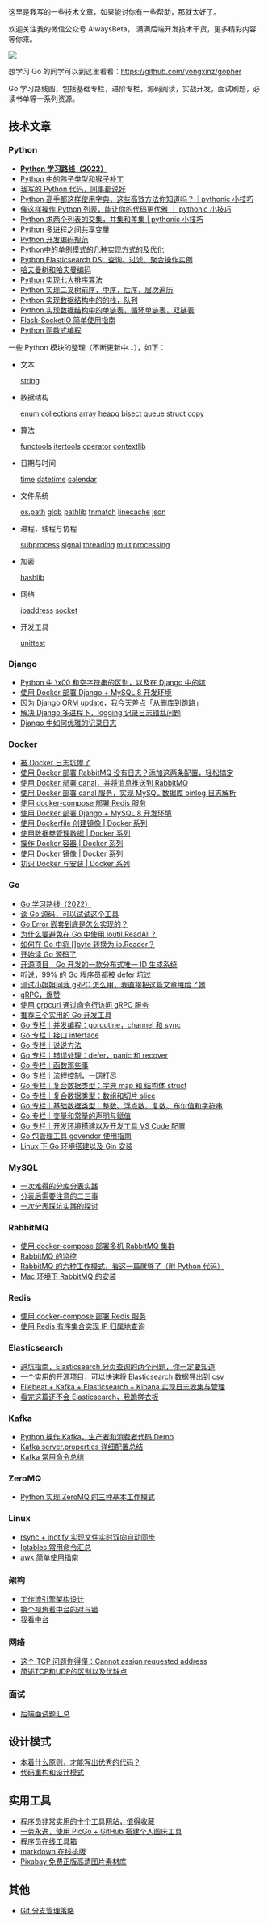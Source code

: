 这里是我写的一些技术文章，如果能对你有一些帮助，那就太好了。

欢迎关注我的微信公众号 AlwaysBeta， 满满后端开发技术干货，更多精彩内容等你来。

![](https://ww1.sinaimg.cn/large/0061a0TTgy1gaqr087j9xj3076076wex.jpg)

想学习 Go 的同学可以到这里看看：https://github.com/yongxinz/gopher

Go 学习路线图，包括基础专栏，进阶专栏，源码阅读，实战开发，面试刷题，必读书单等一系列资源。

## 技术文章

### Python

- [**Python 学习路线（2022）**](https://mp.weixin.qq.com/s/CyJ92-CD1xnihlp-Dqj8Yw)
- [Python 中的鸭子类型和猴子补丁](https://mp.weixin.qq.com/s/3WGFkl9MRbYjojFK7-eEww)
- [我写的 Python 代码，同事都说好](https://mp.weixin.qq.com/s/shO7Vw8U3xEJelzXgCa_mQ)
- [Python 高手都这样使用字典，这些高效方法你知道吗？｜pythonic 小技巧](<https://github.com/yongxinz/tech-blog/blob/master/python/Python%20%E9%AB%98%E6%89%8B%E9%83%BD%E8%BF%99%E6%A0%B7%E4%BD%BF%E7%94%A8%E5%AD%97%E5%85%B8%EF%BC%8C%E8%BF%99%E4%BA%9B%E6%96%B9%E6%B3%95%E4%BD%A0%E9%83%BD%E7%9F%A5%E9%81%93%E5%90%97%EF%BC%9F%EF%BD%9Cpythonic%20%E5%B0%8F%E6%8A%80%E5%B7%A7.md>)
- [像这样操作 Python 列表，能让你的代码更优雅 ｜ pythonic 小技巧](<https://github.com/yongxinz/tech-blog/blob/master/python/%E5%83%8F%E8%BF%99%E6%A0%B7%E6%93%8D%E4%BD%9C%20Python%20%E5%88%97%E8%A1%A8%EF%BC%8C%E8%83%BD%E8%AE%A9%E4%BD%A0%E7%9A%84%E4%BB%A3%E7%A0%81%E6%9B%B4%E4%BC%98%E9%9B%85%20%EF%BD%9C%20pythonic%20%E5%B0%8F%E6%8A%80%E5%B7%A7.md>)
- [Python 求两个列表的交集，并集和差集 | pythonic 小技巧](<https://github.com/yongxinz/tech-blog/blob/master/python/Python%20%E6%B1%82%E4%B8%A4%E4%B8%AA%E5%88%97%E8%A1%A8%E7%9A%84%E4%BA%A4%E9%9B%86%EF%BC%8C%E5%B9%B6%E9%9B%86%E5%92%8C%E5%B7%AE%E9%9B%86%20%20pythonic%20%E5%B0%8F%E6%8A%80%E5%B7%A7.md>)
- [Python 多进程之间共享变量](<https://github.com/yongxinz/tech-blog/blob/master/python/Python 多进程之间共享变量.md>)
- [Python 开发编码规范](<https://github.com/yongxinz/tech-blog/blob/master/python/Python%20%E5%BC%80%E5%8F%91%E7%BC%96%E7%A0%81%E8%A7%84%E8%8C%83.md>)
- [Python中的单例模式的几种实现方式的及优化](https://www.cnblogs.com/huchong/p/8244279.html)
- [Python Elasticsearch DSL 查询、过滤、聚合操作实例](<https://github.com/yongxinz/tech-blog/blob/master/Python%20Elasticsearch%20DSL%20%E6%9F%A5%E8%AF%A2%E3%80%81%E8%BF%87%E6%BB%A4%E3%80%81%E8%81%9A%E5%90%88%E6%93%8D%E4%BD%9C%E5%AE%9E%E4%BE%8B.md>)
- [哈夫曼树和哈夫曼编码](<https://github.com/yongxinz/tech-blog/blob/master/%E5%93%88%E5%A4%AB%E6%9B%BC%E6%A0%91%E5%92%8C%E5%93%88%E5%A4%AB%E6%9B%BC%E7%BC%96%E7%A0%81.md>)
- [Python 实现七大排序算法](<https://github.com/yongxinz/tech-blog/blob/master/python/Python%20%E5%AE%9E%E7%8E%B0%E4%B8%83%E5%A4%A7%E6%8E%92%E5%BA%8F%E7%AE%97%E6%B3%95.md>)
- [Python 实现二叉树前序，中序，后序，层次遍历](<https://github.com/yongxinz/tech-blog/blob/master/python/Python%20%E5%AE%9E%E7%8E%B0%E4%BA%8C%E5%8F%89%E6%A0%91%E5%89%8D%E5%BA%8F%EF%BC%8C%E4%B8%AD%E5%BA%8F%EF%BC%8C%E5%90%8E%E5%BA%8F%EF%BC%8C%E5%B1%82%E6%AC%A1%E9%81%8D%E5%8E%86.md>)
- [Python 实现数据结构中的的栈，队列](<https://github.com/yongxinz/tech-blog/blob/master/python/Python%20%E5%AE%9E%E7%8E%B0%E6%95%B0%E6%8D%AE%E7%BB%93%E6%9E%84%E4%B8%AD%E7%9A%84%E7%9A%84%E6%A0%88%EF%BC%8C%E9%98%9F%E5%88%97.md>)
- [Python 实现数据结构中的单链表，循环单链表，双链表](<https://github.com/yongxinz/tech-blog/blob/master/python/Python%20%E5%AE%9E%E7%8E%B0%E6%95%B0%E6%8D%AE%E7%BB%93%E6%9E%84%E4%B8%AD%E7%9A%84%E5%8D%95%E9%93%BE%E8%A1%A8%EF%BC%8C%E5%BE%AA%E7%8E%AF%E5%8D%95%E9%93%BE%E8%A1%A8%EF%BC%8C%E5%8F%8C%E9%93%BE%E8%A1%A8.md>)
- [Flask-SocketIO 简单使用指南](https://github.com/yongxinz/tech-blog/blob/master/Flask-SocketIO%20%E7%AE%80%E5%8D%95%E4%BD%BF%E7%94%A8%E6%8C%87%E5%8D%97.md)
- [Python 函数式编程](https://github.com/yongxinz/tech-blog/blob/master/Python%20%E5%87%BD%E6%95%B0%E5%BC%8F%E7%BC%96%E7%A8%8B.md)

一些 Python 模块的整理（不断更新中...），如下：

- 文本

  [string](https://github.com/yongxinz/tech-blog/blob/master/python-module/%E6%AF%8F%E5%91%A8%E4%B8%80%E4%B8%AA%20Python%20%E6%A8%A1%E5%9D%97%20string.md)

- 数据结构

  [enum][1]   [collections][2]   [array][3]   [heapq][4]   [bisect][5] [queue][6]   [struct][7] [copy][8]

- 算法

  [functools][9] [itertools][10]       [operator][11] 	[contextlib](https://github.com/yongxinz/tech-blog/blob/master/python-module/%E6%AF%8F%E5%91%A8%E4%B8%80%E4%B8%AA%20Python%20%E6%A8%A1%E5%9D%97%20contextlib.md)

- 日期与时间

  [time][12]   [datetime][13] [calendar][14]

- 文件系统

  [os.path](https://github.com/yongxinz/tech-blog/blob/master/python-module/%E6%AF%8F%E5%91%A8%E4%B8%80%E4%B8%AA%20Python%20%E6%A8%A1%E5%9D%97%20os.path.md)	[glob](https://github.com/yongxinz/tech-blog/blob/master/python-module/%E6%AF%8F%E5%91%A8%E4%B8%80%E4%B8%AA%20Python%20%E6%A8%A1%E5%9D%97%20glob.md)	[pathlib](https://github.com/yongxinz/tech-blog/blob/master/python-module/%E6%AF%8F%E5%91%A8%E4%B8%80%E4%B8%AA%20Python%20%E6%A8%A1%E5%9D%97%20pathlib.md)	[fnmatch](https://github.com/yongxinz/tech-blog/blob/master/python-module/%E6%AF%8F%E5%91%A8%E4%B8%80%E4%B8%AA%20Python%20%E6%A8%A1%E5%9D%97%20fnmatch.md)	[linecache](https://github.com/yongxinz/tech-blog/blob/master/python-module/%E6%AF%8F%E5%91%A8%E4%B8%80%E4%B8%AA%20Python%20%E6%A8%A1%E5%9D%97%20linecache.md)	[json](<https://github.com/yongxinz/tech-blog/blob/master/python-module/%E6%AF%8F%E5%91%A8%E4%B8%80%E4%B8%AA%20Python%20%E6%A8%A1%E5%9D%97%20json.md>)

- 进程，线程与协程

  [subprocess][15]   [signal][16] [threading][17]   [multiprocessing][18]

- 加密

  [hashlib](https://github.com/yongxinz/tech-blog/blob/master/python-module/%E6%AF%8F%E5%91%A8%E4%B8%80%E4%B8%AA%20Python%20%E6%A8%A1%E5%9D%97%20hashlib.md)

- 网络

  [ipaddress][19] [socket][20]

- 开发工具

  [unittest][21]

### Django

- [Python 中 \x00 和空字符串的区别，以及在 Django 中的坑](https://github.com/yongxinz/tech-blog/blob/master/django/Python%20%E4%B8%AD%20x00%20%E5%92%8C%E7%A9%BA%E5%AD%97%E7%AC%A6%E4%B8%B2%E7%9A%84%E5%8C%BA%E5%88%AB%EF%BC%8C%E4%BB%A5%E5%8F%8A%E5%9C%A8%20Django%20%E4%B8%AD%E7%9A%84%E5%9D%91.md)
- [使用 Docker 部署 Django + MySQL 8 开发环境](<https://github.com/yongxinz/tech-blog/blob/master/docker/使用 Docker 部署 Django %2B MySQL 8 开发环境.md>)
- [因为 Django ORM update，我今天差点「从删库到跑路」](<https://github.com/yongxinz/tech-blog/blob/master/django/因为 Django ORM update，我今天差点「从删库到跑路」.md>)
- [解决 Django 多进程下，logging 记录日志错乱问题](<https://github.com/yongxinz/tech-blog/blob/master/django/%E8%A7%A3%E5%86%B3%20Django%20%E5%A4%9A%E8%BF%9B%E7%A8%8B%E4%B8%8B%EF%BC%8Clogging%20%E8%AE%B0%E5%BD%95%E6%97%A5%E5%BF%97%E6%B7%B7%E4%B9%B1%E9%97%AE%E9%A2%98.md>)
- [Django 中如何优雅的记录日志](<https://github.com/yongxinz/tech-blog/blob/master/django/Django%20%E4%B8%AD%E5%A6%82%E4%BD%95%E4%BC%98%E9%9B%85%E7%9A%84%E8%AE%B0%E5%BD%95%E6%97%A5%E5%BF%97.md>)

### Docker

- [被 Docker 日志坑惨了](https://mp.weixin.qq.com/s/3Tkc15dTCEDUAZaZ88pcSQ)
- [使用 Docker 部署 RabbitMQ 没有日志？添加这两条配置，轻松搞定](<https://github.com/yongxinz/tech-blog/blob/master/docker/%E4%BD%BF%E7%94%A8%20Docker%20%E9%83%A8%E7%BD%B2%20RabbitMQ%20%E6%B2%A1%E6%9C%89%E6%97%A5%E5%BF%97%EF%BC%9F%E6%B7%BB%E5%8A%A0%E8%BF%99%E4%B8%A4%E6%9D%A1%E9%85%8D%E7%BD%AE%EF%BC%8C%E8%BD%BB%E6%9D%BE%E6%90%9E%E5%AE%9A.md>)
- [使用 Docker 部署 canal，并将消息推送到 RabbitMQ](<https://github.com/yongxinz/tech-blog/blob/master/docker/%E4%BD%BF%E7%94%A8%20Docker%20%E9%83%A8%E7%BD%B2%20canal%EF%BC%8C%E5%B9%B6%E5%B0%86%E6%B6%88%E6%81%AF%E6%8E%A8%E9%80%81%E5%88%B0%20RabbitMQ.md>)
- [使用 Docker 部署 canal 服务，实现 MySQL 数据库 binlog 日志解析](<https://github.com/yongxinz/tech-blog/blob/master/docker/%E4%BD%BF%E7%94%A8%20Docker%20%E9%83%A8%E7%BD%B2%20canal%20%E6%9C%8D%E5%8A%A1%EF%BC%8C%E5%AE%9E%E7%8E%B0%20MySQL%20%E6%95%B0%E6%8D%AE%E5%BA%93%20binlog%20%E6%97%A5%E5%BF%97%E8%A7%A3%E6%9E%90.md>)
- [使用 docker-compose 部署 Redis 服务](<https://github.com/yongxinz/tech-blog/blob/master/docker/%E4%BD%BF%E7%94%A8%20docker-compose%20%E9%83%A8%E7%BD%B2%20Redis%20%E6%9C%8D%E5%8A%A1.md>)
- [使用 Docker 部署 Django + MySQL 8 开发环境](<https://github.com/yongxinz/tech-blog/blob/master/docker/使用 Docker 部署 Django %2B MySQL 8 开发环境.md>)
- [使用 Dockerfile 创建镜像 | Docker 系列](<https://github.com/yongxinz/tech-blog/blob/master/docker/使用 Dockerfile 创建镜像  Docker 系列.md>)
- [使用数据卷管理数据 | Docker 系列](<https://github.com/yongxinz/tech-blog/blob/master/docker/使用数据卷管理数据  Docker 系列.md>)
- [操作 Docker 容器 | Docker 系列](<https://github.com/yongxinz/tech-blog/blob/master/docker/操作 Docker 容器  Docker 系列.md>)
- [使用 Docker 镜像 | Docker 系列](<https://github.com/yongxinz/tech-blog/blob/master/docker/使用 Docker 镜像  Docker 系列.md>)
- [初识 Docker 与安装 | Docker 系列](<https://github.com/yongxinz/tech-blog/blob/master/docker/初识 Docker 与安装  Docker 系列.md>)

### Go

- [Go 学习路线（2022）](https://mp.weixin.qq.com/s/Dwf98JFUnRij0Ha7o3ZSHQ)
- [读 Go 源码，可以试试这个工具](https://mp.weixin.qq.com/s/E2TL_kcbVcRJ0CnxwbXWLw)
- [Go Error 嵌套到底是怎么实现的？](https://mp.weixin.qq.com/s/nWb-0RTDG1Pg5ZmJZfbEPA)
- [为什么要避免在 Go 中使用 ioutil.ReadAll？](https://mp.weixin.qq.com/s/e2A3ME4vhOK2S3hLEJtPsw)
- [如何在 Go 中将 []byte 转换为 io.Reader？](https://mp.weixin.qq.com/s/nFkob92GOs6Gp75pxA5wCQ)
- [开始读 Go 源码了](https://mp.weixin.qq.com/s/iPM-mPOepRuDqkBtcnG1ww)
- [开源项目｜Go 开发的一款分布式唯一 ID 生成系统](https://mp.weixin.qq.com/s/tCGYTlB4nJH1ClViFQJ6Cw)
- [听说，99% 的 Go 程序员都被 defer 坑过](https://mp.weixin.qq.com/s/1T6Z74Wri27Ap8skeJiyWQ)
- [测试小姐姐问我 gRPC 怎么用，我直接把这篇文章甩给了她](https://mp.weixin.qq.com/s/qdI2JqpMq6t2KN1byHaNCQ)
- [gRPC，爆赞](https://mp.weixin.qq.com/s/1Xbca4Dv0akonAZerrChgA)
- [使用 grpcurl 通过命令行访问 gRPC 服务](https://mp.weixin.qq.com/s/GShwcGCopXVmxCKnYf5FhA)
- [推荐三个实用的 Go 开发工具](<https://github.com/yongxinz/gopher/blob/main/blog/01-%E6%8E%A8%E8%8D%90%E4%B8%89%E4%B8%AA%E5%AE%9E%E7%94%A8%E7%9A%84%20Go%20%E5%BC%80%E5%8F%91%E5%B7%A5%E5%85%B7.md>)
- [Go 专栏｜并发编程：goroutine，channel 和 sync](https://mp.weixin.qq.com/s/VG4CSfT2OfxA6nfygWLSyw)
- [Go 专栏｜接口 interface](<https://github.com/yongxinz/gopher/blob/main/sc/09-%E6%8E%A5%E5%8F%A3%20interface.md>)
- [Go 专栏｜说说方法](<https://github.com/yongxinz/gopher/blob/main/sc/08-%E8%AF%B4%E8%AF%B4%E6%96%B9%E6%B3%95.md>)
- [Go 专栏｜错误处理：defer，panic 和 recover](<https://github.com/yongxinz/gopher/blob/main/sc/07-%E9%94%99%E8%AF%AF%E5%A4%84%E7%90%86%EF%BC%9Adefer%EF%BC%8Cpanic%20%E5%92%8C%20recover.md>)
- [Go 专栏｜函数那些事](<https://github.com/yongxinz/gopher/blob/main/sc/06-%E5%87%BD%E6%95%B0%E9%82%A3%E4%BA%9B%E4%BA%8B.md>)
- [Go 专栏｜流程控制，一网打尽](<https://github.com/yongxinz/gopher/blob/main/sc/05-%E6%B5%81%E7%A8%8B%E6%8E%A7%E5%88%B6%EF%BC%8C%E4%B8%80%E7%BD%91%E6%89%93%E5%B0%BD.md>)
- [Go 专栏｜复合数据类型：字典 map 和 结构体 struct](<https://github.com/yongxinz/gopher/blob/main/sc/04-%E5%A4%8D%E5%90%88%E6%95%B0%E6%8D%AE%E7%B1%BB%E5%9E%8B%EF%BC%9A%E5%AD%97%E5%85%B8%20map%20%E5%92%8C%20%E7%BB%93%E6%9E%84%E4%BD%93%20struct.md>)
- [Go 专栏｜复合数据类型：数组和切片 slice](<https://github.com/yongxinz/gopher/blob/main/sc/03-%E5%A4%8D%E5%90%88%E6%95%B0%E6%8D%AE%E7%B1%BB%E5%9E%8B%EF%BC%9A%E6%95%B0%E7%BB%84%E5%92%8C%E5%88%87%E7%89%87%20slice.md>)
- [Go 专栏｜基础数据类型：整数、浮点数、复数、布尔值和字符串](<https://github.com/yongxinz/gopher/blob/main/sc/02-%E5%9F%BA%E7%A1%80%E6%95%B0%E6%8D%AE%E7%B1%BB%E5%9E%8B%EF%BC%9A%E6%95%B4%E6%95%B0%E3%80%81%E6%B5%AE%E7%82%B9%E6%95%B0%E3%80%81%E5%A4%8D%E6%95%B0%E3%80%81%E5%B8%83%E5%B0%94%E5%80%BC%E5%92%8C%E5%AD%97%E7%AC%A6%E4%B8%B2.md>)
- [Go 专栏｜变量和常量的声明与赋值](<https://github.com/yongxinz/gopher/blob/main/sc/01-%E5%8F%98%E9%87%8F%E5%92%8C%E5%B8%B8%E9%87%8F%E7%9A%84%E5%A3%B0%E6%98%8E%E4%B8%8E%E8%B5%8B%E5%80%BC.md>)
- [Go 专栏｜开发环境搭建以及开发工具 VS Code 配置](<https://github.com/yongxinz/gopher/blob/main/sc/00-%E5%BC%80%E5%8F%91%E7%8E%AF%E5%A2%83%E6%90%AD%E5%BB%BA%E4%BB%A5%E5%8F%8A%E5%BC%80%E5%8F%91%E5%B7%A5%E5%85%B7%20VS%20Code%20%E9%85%8D%E7%BD%AE.md>)
- [Go 包管理工具 govendor 使用指南](https://github.com/yongxinz/tech-blog/blob/master/Go%20%E5%8C%85%E7%AE%A1%E7%90%86%E5%B7%A5%E5%85%B7%20govendor%20%E4%BD%BF%E7%94%A8%E6%8C%87%E5%8D%97.md)
- [Linux 下 Go 环境搭建以及 Gin 安装][23]

### MySQL

- [一次难得的分库分表实践](https://crossoverjie.top/2019/07/24/framework-design/sharding-db-03/)
- [分表后需要注意的二三事](https://crossoverjie.top/2019/06/13/framework-design/sharding-db-02/)
- [一次分表踩坑实践的探讨](https://crossoverjie.top/2019/04/16/framework-design/sharding-db/)

### RabbitMQ

- [使用 docker-compose 部署多机 RabbitMQ 集群](<https://github.com/yongxinz/tech-blog/blob/master/rabbitmq/%E4%BD%BF%E7%94%A8%20docker-compose%20%E9%83%A8%E7%BD%B2%20RabbitMQ%20%E9%9B%86%E7%BE%A4.md>)
- [RabbitMQ 的监控](<https://github.com/yongxinz/tech-blog/blob/master/rabbitmq/RabbitMQ%20%E7%9A%84%E7%9B%91%E6%8E%A7.md>)
- [RabbitMQ 的六种工作模式，看这一篇就够了（附 Python 代码）](<https://github.com/yongxinz/tech-blog/blob/master/rabbitmq/RabbitMQ%20%E7%9A%84%E5%85%AD%E7%A7%8D%E5%B7%A5%E4%BD%9C%E6%A8%A1%E5%BC%8F%EF%BC%8C%E7%9C%8B%E8%BF%99%E4%B8%80%E7%AF%87%E5%B0%B1%E5%A4%9F%E4%BA%86%EF%BC%88%E9%99%84%20Python%20%E4%BB%A3%E7%A0%81%EF%BC%89.md>)
- [Mac 环境下 RabbitMQ 的安装](<https://github.com/yongxinz/tech-blog/blob/master/rabbitmq/Mac%20%E7%8E%AF%E5%A2%83%E4%B8%8B%20RabbitMQ%20%E7%9A%84%E5%AE%89%E8%A3%85.md>)

### Redis

- [使用 docker-compose 部署 Redis 服务](<https://github.com/yongxinz/tech-blog/blob/master/docker/%E4%BD%BF%E7%94%A8%20docker-compose%20%E9%83%A8%E7%BD%B2%20Redis%20%E6%9C%8D%E5%8A%A1.md>)
- [使用 Redis 有序集合实现 IP 归属地查询](<https://github.com/yongxinz/tech-blog/blob/master/%E4%BD%BF%E7%94%A8%20Redis%20%E6%9C%89%E5%BA%8F%E9%9B%86%E5%90%88%E5%AE%9E%E7%8E%B0%20IP%20%E5%BD%92%E5%B1%9E%E5%9C%B0%E6%9F%A5%E8%AF%A2.md>)

### Elasticsearch

- [避坑指南，Elasticsearch 分页查询的两个问题，你一定要知道](<https://github.com/yongxinz/tech-blog/blob/master/%E9%81%BF%E5%9D%91%E6%8C%87%E5%8D%97%EF%BC%8CElasticsearch%20%E5%88%86%E9%A1%B5%E6%9F%A5%E8%AF%A2%E7%9A%84%E4%B8%A4%E4%B8%AA%E9%97%AE%E9%A2%98%EF%BC%8C%E4%BD%A0%E4%B8%80%E5%AE%9A%E8%A6%81%E7%9F%A5%E9%81%93.md>)
- [一个实用的开源项目，可以快速将 Elasticsearch 数据导出到 csv](<https://github.com/yongxinz/tech-blog/blob/master/一个实用的开源项目，可以快速将 Elasticsearch 数据导出到 csv.md>)
- [Filebeat + Kafka + Elasticsearch + Kibana 实现日志收集与管理](<https://github.com/yongxinz/tech-blog/blob/master/Filebeat%20%2B%20Kafka%20%2B%20Elasticsearch%20%2B%20Kibana%20%E5%AE%9E%E7%8E%B0%E6%97%A5%E5%BF%97%E6%94%B6%E9%9B%86%E4%B8%8E%E7%AE%A1%E7%90%86.md>)
- [看完这篇还不会 Elasticsearch，我跪搓衣板](https://mp.weixin.qq.com/s?__biz=MzIxMTE0ODU5NQ==&mid=2650238166&idx=1&sn=f93737fbf547b4cbf5249ad6109d3496&chksm=8f5a068ab82d8f9ce9062aa43568c14cf2e167b04827cbfdfe3633862c0fc039a59d78911202&scene=0&xtrack=1#rd)

### Kafka

- [Python 操作 Kafka，生产者和消费者代码 Demo](<https://github.com/yongxinz/tech-blog/blob/master/kafka/Python%20%E6%93%8D%E4%BD%9C%20Kafka%EF%BC%8C%E7%94%9F%E4%BA%A7%E8%80%85%E5%92%8C%E6%B6%88%E8%B4%B9%E8%80%85%E4%BB%A3%E7%A0%81%20Demo.md>)
- [Kafka server.properties 详细配置总结](<https://github.com/yongxinz/tech-blog/blob/master/kafka/Kafka%20server.properties%20%E8%AF%A6%E7%BB%86%E9%85%8D%E7%BD%AE%E6%80%BB%E7%BB%93.md>)
- [Kafka 常用命令总结](<https://github.com/yongxinz/tech-blog/blob/master/kafka/Kafka%20%E5%B8%B8%E7%94%A8%E5%91%BD%E4%BB%A4%E6%80%BB%E7%BB%93.md>)

### ZeroMQ

- [Python 实现 ZeroMQ 的三种基本工作模式](<https://github.com/yongxinz/tech-blog/blob/master/Python%20%E5%AE%9E%E7%8E%B0%20ZeroMQ%20%E7%9A%84%E4%B8%89%E7%A7%8D%E5%9F%BA%E6%9C%AC%E5%B7%A5%E4%BD%9C%E6%A8%A1%E5%BC%8F.md>)

### Linux

- [rsync + inotify 实现文件实时双向自动同步](https://github.com/yongxinz/tech-blog/blob/master/rsync%20%2B%20inotify%20%E5%AE%9E%E7%8E%B0%E6%96%87%E4%BB%B6%E5%AE%9E%E6%97%B6%E5%8F%8C%E5%90%91%E8%87%AA%E5%8A%A8%E5%90%8C%E6%AD%A5.md)
- [Iptables 常用命令汇总](<https://github.com/yongxinz/tech-blog/blob/master/Iptables%20%E5%B8%B8%E7%94%A8%E5%91%BD%E4%BB%A4%E6%B1%87%E6%80%BB.md>)
- [awk 简单使用指南](<https://github.com/yongxinz/tech-blog/blob/master/awk%20%E7%AE%80%E5%8D%95%E4%BD%BF%E7%94%A8%E6%8C%87%E5%8D%97.md>) 

### 架构

- [工作流引擎架构设计](https://mp.weixin.qq.com/s/z2lbTDl5G0fcwlGB7jCMAg)
- [换个视角看中台的对与错](https://mp.weixin.qq.com/s/HSFltXtFbmg1vKANqdaD-A)
- [我看中台](https://mp.weixin.qq.com/s/fQ98fe3XH6imxzNhwiNaNA)

### 网络

- [这个 TCP 问题你得懂：Cannot assign requested address](https://mp.weixin.qq.com/s/-cThzr5N2w3IEYYf-duCDA)
- [简述TCP和UDP的区别以及优缺点](https://github.com/yongxinz/tech-blog/blob/master/TCP和UDP的一些优缺点和区别.md)

### 面试

- [后端面试题汇总](https://github.com/yongxinz/back-end-interview)

## 设计模式

- [本着什么原则，才能写出优秀的代码？](https://mp.weixin.qq.com/s/xWZmP4qBI8cm68UZH6AXOg)
- [代码重构和设计模式](https://refactoringguru.cn/)

## 实用工具

- [程序员非常实用的十个工具网站，值得收藏](https://mp.weixin.qq.com/s/0jUnAGv59EahJ5m8MevUIw)
- [一劳永逸，使用 PicGo + GitHub 搭建个人图床工具](https://mp.weixin.qq.com/s/AMpRm2s_wyLZ48fkRhkqgQ)
- [程序员在线工具箱](https://tool.lu/)
- [markdown 在线排版](http://md.aclickall.com/)
- [Pixabay 免费正版高清图片素材库](https://pixabay.com/)

## 其他

- [Git 分支管理策略](https://mp.weixin.qq.com/s/hRd1UNMRutmA6MGmswweBw)

[1]:	https://github.com/yongxinz/tech-blog/blob/master/python-module/%E6%AF%8F%E5%91%A8%E4%B8%80%E4%B8%AA%20Python%20%E6%A8%A1%E5%9D%97%20%20enum.md
[2]:	https://github.com/yongxinz/tech-blog/blob/master/python-module/%E6%AF%8F%E5%91%A8%E4%B8%80%E4%B8%AA%20Python%20%E6%A8%A1%E5%9D%97%20%20collections.md
[3]:	https://github.com/yongxinz/tech-blog/blob/master/python-module/%E6%AF%8F%E5%91%A8%E4%B8%80%E4%B8%AA%20Python%20%E6%A8%A1%E5%9D%97%20%20array.md
[4]:	https://github.com/yongxinz/tech-blog/blob/master/python-module/%E6%AF%8F%E5%91%A8%E4%B8%80%E4%B8%AA%20Python%20%E6%A8%A1%E5%9D%97%20%20heapq.md
[5]:	https://github.com/yongxinz/tech-blog/blob/master/python-module/%E6%AF%8F%E5%91%A8%E4%B8%80%E4%B8%AA%20Python%20%E6%A8%A1%E5%9D%97%20%20bisect.md
[6]:	https://github.com/yongxinz/tech-blog/blob/master/python-module/%E6%AF%8F%E5%91%A8%E4%B8%80%E4%B8%AA%20Python%20%E6%A8%A1%E5%9D%97%20%20Queue.md
[7]:	https://github.com/yongxinz/tech-blog/blob/master/python-module/%E6%AF%8F%E5%91%A8%E4%B8%80%E4%B8%AA%20Python%20%E6%A8%A1%E5%9D%97%20%20struct.md
[8]:	https://github.com/yongxinz/tech-blog/blob/master/python-module/%E6%AF%8F%E5%91%A8%E4%B8%80%E4%B8%AA%20Python%20%E6%A8%A1%E5%9D%97%20%20copy.md
[9]:	https://github.com/yongxinz/tech-blog/blob/master/python-module/%E6%AF%8F%E5%91%A8%E4%B8%80%E4%B8%AA%20Python%20%E6%A8%A1%E5%9D%97%20%20functools.md
[10]:	https://github.com/yongxinz/tech-blog/blob/master/python-module/%E6%AF%8F%E5%91%A8%E4%B8%80%E4%B8%AA%20Python%20%E6%A8%A1%E5%9D%97%20%20itertools.md
[11]:	https://github.com/yongxinz/tech-blog/blob/master/python-module/%E6%AF%8F%E5%91%A8%E4%B8%80%E4%B8%AA%20Python%20%E6%A8%A1%E5%9D%97%20%20operator.md
[12]:	https://github.com/yongxinz/tech-blog/blob/master/python-module/%E6%AF%8F%E5%91%A8%E4%B8%80%E4%B8%AA%20Python%20%E6%A8%A1%E5%9D%97%20%20time.md
[13]:	https://github.com/yongxinz/tech-blog/blob/master/python-module/%E6%AF%8F%E5%91%A8%E4%B8%80%E4%B8%AA%20Python%20%E6%A8%A1%E5%9D%97%20%20datetime.md
[14]:	https://github.com/yongxinz/tech-blog/blob/master/python-module/%E6%AF%8F%E5%91%A8%E4%B8%80%E4%B8%AA%20Python%20%E6%A8%A1%E5%9D%97%20%20calendar.md
[15]:	https://github.com/yongxinz/tech-blog/blob/master/python-module/%E6%AF%8F%E5%91%A8%E4%B8%80%E4%B8%AA%20Python%20%E6%A8%A1%E5%9D%97%20%20subprocess.md
[16]:	https://github.com/yongxinz/tech-blog/blob/master/python-module/%E6%AF%8F%E5%91%A8%E4%B8%80%E4%B8%AA%20Python%20%E6%A8%A1%E5%9D%97%20%20signal.md
[17]:	https://github.com/yongxinz/tech-blog/blob/master/python-module/%E6%AF%8F%E5%91%A8%E4%B8%80%E4%B8%AA%20Python%20%E6%A8%A1%E5%9D%97%20%20threading.md
[18]:	https://github.com/yongxinz/tech-blog/blob/master/python-module/%E6%AF%8F%E5%91%A8%E4%B8%80%E4%B8%AA%20Python%20%E6%A8%A1%E5%9D%97%20%20multiprocessing.md
[19]:	https://github.com/yongxinz/tech-blog/blob/master/python-module/%E6%AF%8F%E5%91%A8%E4%B8%80%E4%B8%AA%20Python%20%E6%A8%A1%E5%9D%97%20%20ipaddress.md
[20]:	https://github.com/yongxinz/tech-blog/blob/master/python-module/%E6%AF%8F%E5%91%A8%E4%B8%80%E4%B8%AA%20Python%20%E6%A8%A1%E5%9D%97%20%20socket.md
[21]:	https://github.com/yongxinz/tech-blog/blob/master/python-module/%E6%AF%8F%E5%91%A8%E4%B8%80%E4%B8%AA%20Python%20%E6%A8%A1%E5%9D%97%20%20unittest.md
[23]:	https://github.com/yongxinz/tech-blog/blob/master/Linux%20%E4%B8%8B%20Go%20%E7%8E%AF%E5%A2%83%E6%90%AD%E5%BB%BA%E4%BB%A5%E5%8F%8A%20Gin%20%E5%AE%89%E8%A3%85.md